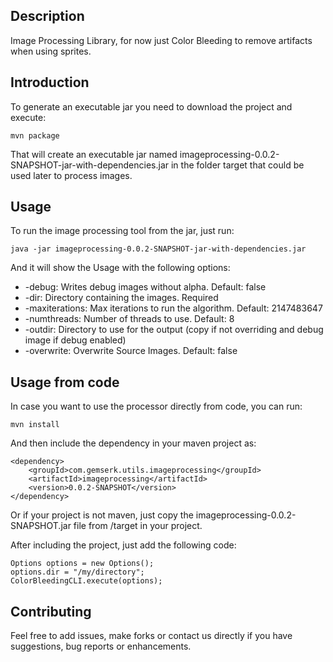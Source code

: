 Description
------------

Image Processing Library, for now just Color Bleeding to remove artifacts when using sprites.

Introduction
------------

To generate an executable jar you need to download the project and execute:

	mvn package 

That will create an executable jar named imageprocessing-0.0.2-SNAPSHOT-jar-with-dependencies.jar in the folder target that could be used later to process images.

Usage
------------

To run the image processing tool from the jar, just run:

	java -jar imageprocessing-0.0.2-SNAPSHOT-jar-with-dependencies.jar

And it will show the Usage with the following options:

* -debug: Writes debug images without alpha. Default: false
* -dir: Directory containing the images. Required
* -maxiterations: Max iterations to run the algorithm. Default: 2147483647
* -numthreads: Number of threads to use. Default: 8
* -outdir: Directory to use for the output (copy if not overriding and debug image if debug enabled)
* -overwrite: Overwrite Source Images. Default: false

Usage from code
------------

In case you want to use the processor directly from code, you can run:

	mvn install

And then include the dependency in your maven project as:

	<dependency>
		<groupId>com.gemserk.utils.imageprocessing</groupId>
		<artifactId>imageprocessing</artifactId>
		<version>0.0.2-SNAPSHOT</version>
	</dependency>

Or if your project is not maven, just copy the imageprocessing-0.0.2-SNAPSHOT.jar file from /target in your project.
 
After including the project, just add the following code:

	Options options = new Options();
	options.dir = "/my/directory";
	ColorBleedingCLI.execute(options);

Contributing
------------

Feel free to add issues, make forks or contact us directly if you have suggestions, bug reports or enhancements.

